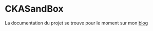 # CKASandBox

La documentation du projet se trouve pour le moment sur mon
[blog](https://blog.stephane-robert.info/post/kubernetes-environnement-apprentissage-cka)
